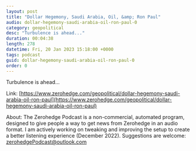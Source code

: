 ```yaml
---
layout: post
title: "Dollar Hegemony, Saudi Arabia, Oil, &amp; Ron Paul"
audio: dollar-hegemony-saudi-arabia-oil-ron-paul-0
category: geopolitical
desc: "Turbulence is ahead..."
duration: 00:04:38
length: 278
datetime: Fri, 20 Jan 2023 15:18:00 +0000
tags: podcast
guid: dollar-hegemony-saudi-arabia-oil-ron-paul-0
order: 0
---
```

Turbulence is ahead...

Link: [https://www.zerohedge.com/geopolitical/dollar-hegemony-saudi-arabia-oil-ron-paul](https://www.zerohedge.com/geopolitical/dollar-hegemony-saudi-arabia-oil-ron-paul)

About: The Zerohedge Podcast is a non-commercial, automated program, designed to give people a way to get news from Zerohedge in an audio format.  I am actively working on tweaking and improving the setup to create a better listening experience (December 2022).  Suggestions are welcome: [zerohedgePodcast@outlook.com](mailto:zerohedgePodcast@outlook.com)